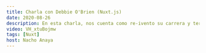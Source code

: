 ```yaml
---
title: Charla con Debbie O'Brien (Nuxt.js)
date: 2020-08-26
description: En esta charla, nos cuenta como re-ivento su carrera y termino trabajando en Nuxt, nos habla de su trabajo, consejos para empezar y contesta todas nuestras preguntas sobre el framework. Que es? Para que sirve? Cuando usarlo? Como llevarlo a produccion?
video: VH_xtuBojmw
tags: [Nuxt]
host: Nacho Anaya
---
```

